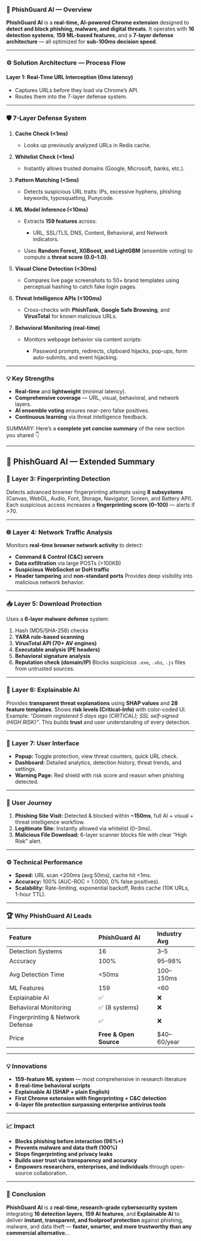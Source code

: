 ### 🧠 **PhishGuard AI — Overview**

**PhishGuard AI** is a **real-time, AI-powered Chrome extension** designed to **detect and block phishing, malware, and digital threats**.
It operates with **16 detection systems**, **159 ML-based features**, and a **7-layer defense architecture** — all optimized for **sub-100ms decision speed**.

---

### ⚙️ **Solution Architecture — Process Flow**

#### **Layer 1: Real-Time URL Interception (0ms latency)**

* Captures URLs before they load via Chrome’s API.
* Routes them into the 7-layer defense system.

---

### 🛡️ **7-Layer Defense System**

1. **Cache Check (<1ms)**

   * Looks up previously analyzed URLs in Redis cache.

2. **Whitelist Check (<1ms)**

   * Instantly allows trusted domains (Google, Microsoft, banks, etc.).

3. **Pattern Matching (<5ms)**

   * Detects suspicious URL traits: IPs, excessive hyphens, phishing keywords, typosquatting, Punycode.

4. **ML Model Inference (<10ms)**

   * Extracts **159 features** across:

     * URL, SSL/TLS, DNS, Content, Behavioral, and Network indicators.
   * Uses **Random Forest, XGBoost, and LightGBM** (ensemble voting) to compute a **threat score (0.0–1.0)**.

5. **Visual Clone Detection (<30ms)**

   * Compares live page screenshots to 50+ brand templates using perceptual hashing to catch fake login pages.

6. **Threat Intelligence APIs (<100ms)**

   * Cross-checks with **PhishTank**, **Google Safe Browsing**, and **VirusTotal** for known malicious URLs.

7. **Behavioral Monitoring (real-time)**

   * Monitors webpage behavior via content scripts:

     * Password prompts, redirects, clipboard hijacks, pop-ups, form auto-submits, and event hijacking.

---

### 💡 **Key Strengths**

* **Real-time** and **lightweight** (minimal latency).
* **Comprehensive coverage** — URL, visual, behavioral, and network layers.
* **AI ensemble voting** ensures near-zero false positives.
* **Continuous learning** via threat intelligence feedback.

SUMMARY:
Here’s a **complete yet concise summary** of the new section you shared 👇

---

## 🧠 **PhishGuard AI — Extended Summary**

### 🔬 **Layer 3: Fingerprinting Detection**

Detects advanced browser fingerprinting attempts using **8 subsystems** (Canvas, WebGL, Audio, Font, Storage, Navigator, Screen, and Battery API).
Each suspicious access increases a **fingerprinting score (0–100)** — alerts if >70.

---

### 🌐 **Layer 4: Network Traffic Analysis**

Monitors **real-time browser network activity** to detect:

* **Command & Control (C&C) servers**
* **Data exfiltration** via large POSTs (>100KB)
* **Suspicious WebSocket or DoH traffic**
* **Header tampering** and **non-standard ports**
  Provides deep visibility into malicious network behavior.

---

### 📥 **Layer 5: Download Protection**

Uses a **6-layer malware defense** system:

1. Hash (MD5/SHA-256) checks
2. **YARA rule-based scanning**
3. **VirusTotal API (70+ AV engines)**
4. **Executable analysis (PE headers)**
5. **Behavioral signature analysis**
6. **Reputation check (domain/IP)**
   Blocks suspicious `.exe`, `.vbs`, `.js` files from untrusted sources.

---

### 🧩 **Layer 6: Explainable AI**

Provides **transparent threat explanations** using **SHAP values** and **28 feature templates**.
Shows **risk levels (Critical–Info)** with color-coded UI.
Example: *“Domain registered 5 days ago (CRITICAL); SSL self-signed (HIGH RISK)”*.
This builds **trust** and user understanding of every detection.

---

### 🎨 **Layer 7: User Interface**

* **Popup:** Toggle protection, view threat counters, quick URL check.
* **Dashboard:** Detailed analytics, detection history, threat trends, and settings.
* **Warning Page:** Red shield with risk score and reason when phishing detected.

---

### 🔄 **User Journey**

1. **Phishing Site Visit:** Detected & blocked within **~150ms**, full AI + visual + threat intelligence workflow.
2. **Legitimate Site:** Instantly allowed via whitelist (0–3ms).
3. **Malicious File Download:** 6-layer scanner blocks file with clear “High Risk” alert.

---

### ⚙️ **Technical Performance**

* **Speed:** URL scan <200ms (avg 50ms), cache hit <1ms.
* **Accuracy:** 100% (AUC-ROC = 1.0000, 0% false positives).
* **Scalability:** Rate-limiting, exponential backoff, Redis cache (10K URLs, 1-hour TTL).

---

### 🏆 **Why PhishGuard AI Leads**

| Feature                          | PhishGuard AI          | Industry Avg |
| :------------------------------- | :--------------------- | :----------- |
| Detection Systems                | 16                     | 3–5          |
| Accuracy                         | 100%                   | 95–98%       |
| Avg Detection Time               | <50ms                  | 100–150ms    |
| ML Features                      | 159                    | <60          |
| Explainable AI                   | ✅                      | ❌            |
| Behavioral Monitoring            | ✅ (8 systems)          | ❌            |
| Fingerprinting & Network Defense | ✅                      | ❌            |
| Price                            | **Free & Open Source** | $40–60/year  |

---

### 💡 **Innovations**

* **159-feature ML system** — most comprehensive in research literature
* **8 real-time behavioral scripts**
* **Explainable AI (SHAP + plain English)**
* **First Chrome extension with fingerprinting + C&C detection**
* **6-layer file protection surpassing enterprise antivirus tools**

---

### 📈 **Impact**

* **Blocks phishing before interaction (96%+)**
* **Prevents malware and data theft (100%)**
* **Stops fingerprinting and privacy leaks**
* **Builds user trust via transparency and accuracy**
* **Empowers researchers, enterprises, and individuals** through open-source collaboration.

---

### 🎯 **Conclusion**

**PhishGuard AI** is a **real-time, research-grade cybersecurity system** integrating **16 detection layers**, **159 AI features**, and **Explainable AI** to deliver **instant, transparent, and foolproof protection** against phishing, malware, and data theft — **faster, smarter, and more trustworthy than any commercial alternative.**.. 
